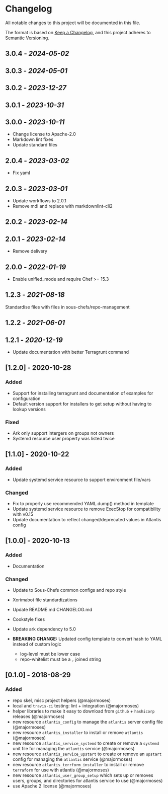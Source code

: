 # Changelog

All notable changes to this project will be documented in this file.

The format is based on [Keep a Changelog](https://keepachangelog.com/en/1.0.0/),
and this project adheres to [Semantic Versioning](https://semver.org/spec/v2.0.0.html).

## 3.0.4 - *2024-05-02*

## 3.0.3 - *2024-05-01*

## 3.0.2 - *2023-12-27*

## 3.0.1 - *2023-10-31*

## 3.0.0 - *2023-10-11*

- Change license to Apache-2.0
- Markdown lint fixes
- Update standard files

## 2.0.4 - *2023-03-02*

- Fix yaml

## 2.0.3 - *2023-03-01*

- Update workflows to 2.0.1
- Remove mdl and replace with markdownlint-cli2

## 2.0.2 - *2023-02-14*

## 2.0.1 - *2023-02-14*

- Remove delivery

## 2.0.0 - *2022-01-19*

- Enable unified_mode and require Chef >= 15.3

## 1.2.3 - *2021-08-18*

Standardise files with files in sous-chefs/repo-management

## 1.2.2 - *2021-06-01*

## 1.2.1 - *2020-12-19*

- Update documentation with better Terragrunt command

## [1.2.0] - 2020-10-28

### Added

- Support for installing terragrunt and documentation of examples for configuration
- Default version support for installers to get setup without having to lookup versions

### Fixed

- Ark only support intergers on groups not owners
- Systemd resource user property was listed twice

## [1.1.0] - 2020-10-22

### Added

- Update systemd service resource to support environment file/vars

### Changed

- Fix to properly use recommended YAML.dump() method in template
- Update systemd service resource to remove ExecStop for compatibility with v0.15
- Update documentation to reflect changed/deprecated values in Atlantis config

## [1.0.0] - 2020-10-13

### Added

- Documentation

### Changed

- Update to Sous-Chefs common configs and repo style
- Xorimabot file standardizations
- Update README.md CHANGELOG.md
- Cookstyle fixes
- Update ark dependency to 5.0

- **BREAKING CHANGE:** Updated config template to convert hash to YAML instead of custom logic
  - log-level must be lower case
  - repo-whitelist must be a `,` joined string

## [0.1.0] - 2018-08-29

### Added

- repo skel, misc project helpers (@majormoses)
- local and `travis-ci` testing: lint + integration (@majormoses)
- helper libraries to make it easy to download from `github` + `hashicorp` releases (@majormoses)
- new resource `atlantis_config` to manage the `atlantis` server config file (@majormoses)
- new resource `atlantis_installer` to install or remove `atlantis` (@majormoses)
- new resource `atlantis_service_systemd` to create or remove a `systemd` unit file for managing the `atlantis`  service (@majormoses)
- new resource `atlantis_service_upstart` to create or remove an `upstart` config for managing the `atlantis` service (@majormoses)
- new resource `atlantis_terrform_installer` to install or remove `terraform` for use with atlantis (@majormoses)
- new resource `atlantis_user_group_setup` which sets up or removes users, groups, and directories for atlantis service to use (@majormoses)
- use Apache 2 license (@majormoses)
